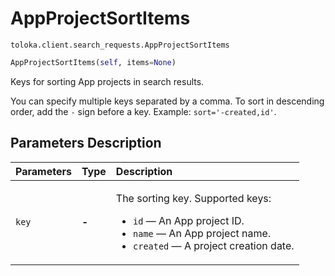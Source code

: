# AppProjectSortItems
`toloka.client.search_requests.AppProjectSortItems`

```python
AppProjectSortItems(self, items=None)
```

Keys for sorting App projects in search results.


You can specify multiple keys separated by a comma. To sort in descending order, add the `-` sign before a key.
Example: `sort='-created,id'`.

## Parameters Description

| Parameters | Type | Description |
| :----------| :----| :-----------|
`key`|**-**|<p>The sorting key. Supported keys:<ul><li>`id` — An App project ID.</li><li>`name` — An App project name.</li><li>`created` — A project creation date.</li></ul></p>
